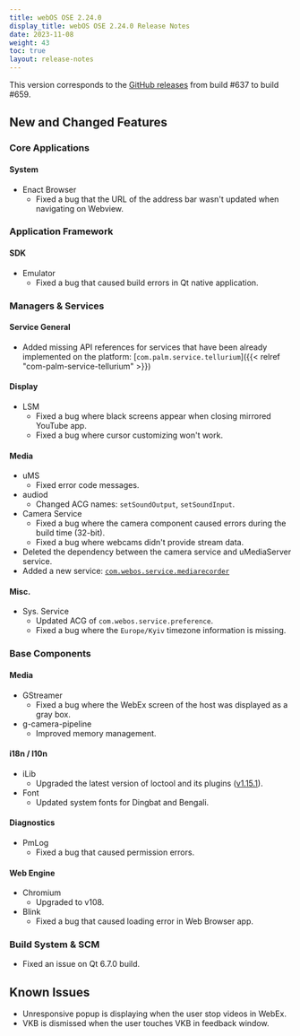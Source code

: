 ```yaml
---
title: webOS OSE 2.24.0
display_title: webOS OSE 2.24.0 Release Notes
date: 2023-11-08
weight: 43
toc: true
layout: release-notes
---
```


This version corresponds to the [GitHub releases](https://github.com/webosose/build-webos/releases) from build #637 to build #659.

## New and Changed Features

### Core Applications

#### System

- Enact Browser
  - Fixed a bug that the URL of the address bar wasn't updated when navigating on Webview.

### Application Framework

#### SDK

- Emulator
  - Fixed a bug that caused build errors in Qt native application.

### Managers & Services

#### Service General

- Added missing API references for services that have been already implemented on the platform: [`com.palm.service.tellurium`]({{< relref "com-palm-service-tellurium" >}})

#### Display

- LSM
  - Fixed a bug where black screens appear when closing mirrored YouTube app.
  - Fixed a bug where cursor customizing won't work.

#### Media

- uMS
  - Fixed error code messages.
- audiod
  - Changed ACG names: `setSoundOutput`, `setSoundInput`.
- Camera Service
  - Fixed a bug where the camera component caused errors during the build time (32-bit).
  - Fixed a bug where webcams didn't provide stream data.
- Deleted the dependency between the camera service and uMediaServer service.
- Added a new service: [`com.webos.service.mediarecorder`](/docs/reference/ls2-api/com-webos-service-mediarecorder)

#### Misc.

- Sys. Service
  - Updated ACG of `com.webos.service.preference`.
  - Fixed a bug where the `Europe/Kyiv` timezone information is missing.

### Base Components 

#### Media

- GStreamer
  - Fixed a bug where the WebEx screen of the host was displayed as a gray box.
- g-camera-pipeline
  - Improved memory management.

#### i18n / l10n

- iLib
  - Upgraded the latest version of loctool and its plugins ([v1.15.1](https://github.com/iLib-js/ilib-loctool-webos-dist/releases/tag/v1.15.1)).
- Font
  - Updated system fonts for Dingbat and Bengali.

#### Diagnostics

- PmLog
  - Fixed a bug that caused permission errors.

#### Web Engine

- Chromium
  - Upgraded to v108.
- Blink
  - Fixed a bug that caused loading error in Web Browser app.

### Build System & SCM

- Fixed an issue on Qt 6.7.0 build.

## Known Issues

- Unresponsive popup is displaying when the user stop videos in WebEx.
- VKB is dismissed when the user touches VKB in feedback window.